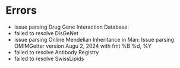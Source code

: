 # Errors

- issue parsing Drug Gene Interaction Database: 
- failed to resolve DisGeNet
- issue parsing Online Mendelian Inheritance in Man: Issue parsing OMIMGetter version Augu 2, 2024 with fmt %B %d, %Y
- failed to resolve Antibody Registry
- failed to resolve SwissLipids